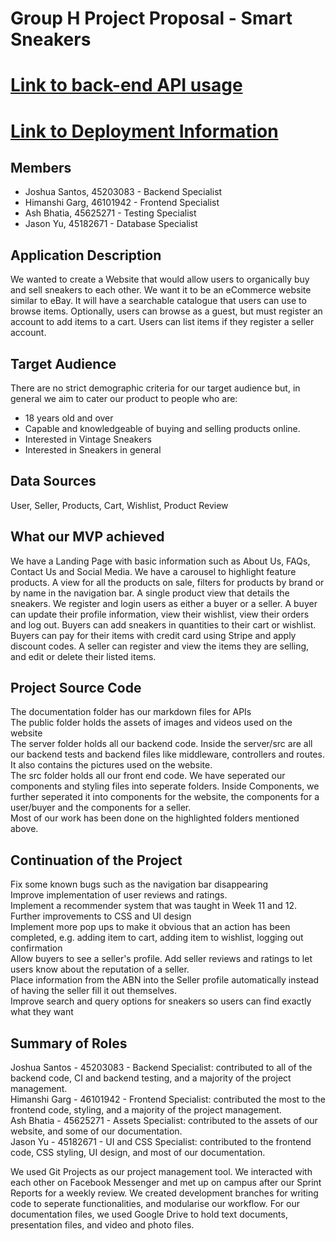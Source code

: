 # Group H Project Proposal - Smart Sneakers
# [Link to back-end API usage](api.md)
# [Link to Deployment Information](DEPLOYMENT.md)
## Members
* Joshua Santos, 45203083 - Backend Specialist
* Himanshi Garg, 46101942 - Frontend Specialist
* Ash Bhatia, 45625271  - Testing Specialist
* Jason Yu, 45182671 - Database Specialist

## Application Description
We wanted to create a Website that would allow users to organically buy and sell sneakers to each other. We want it to be an eCommerce website similar to eBay. It will have a searchable catalogue that users can use to browse items. Optionally, users can browse as a guest, but must register an account to add items to a cart. Users can list items if they register a seller account.

## Target Audience
There are no strict demographic criteria for our target audience but, in general we aim to cater our product to people who are: <br/>
* 18 years old and over
* Capable and knowledgeable of buying and selling products online.
* Interested in Vintage Sneakers
* Interested in Sneakers in general 

## Data Sources
User, Seller, Products, Cart, Wishlist, Product Review

## What our MVP achieved
We have a Landing Page with basic information such as About Us, FAQs, Contact Us and Social Media. We have a carousel to highlight feature products. A view for all the products on sale, filters for products by brand or by name in the navigation bar. A single product view that details the sneakers. We register and login users as either a buyer or a seller. A buyer can update their profile information, view their wishlist, view their orders and log out. Buyers can add sneakers in quantities to their cart or wishlist. Buyers can pay for their items with credit card using Stripe and apply discount codes. A seller can register and view the items they are selling, and edit or delete their listed items.

## Project Source Code
The documentation folder has our markdown files for APIs <br/>
The public folder holds the assets of images and videos used on the website <br/>
The server folder holds all our backend code. Inside the server/src are all our backend tests and backend files like middleware, controllers and routes. It also contains the pictures used on the website. <br/>
The src folder holds all our front end code. We have seperated our components and styling files into seperate folders. Inside Components, we further seperated it into components for the website, the components for a user/buyer and the components for a seller. <br/>
Most of our work has been done on the highlighted folders mentioned above. <br/>

## Continuation of the Project
Fix some known bugs such as the navigation bar disappearing  
Improve implementation of user reviews and ratings.  
Implement a recommender system that was taught in Week 11 and 12.
Further improvements to CSS and UI design  
Implement more pop ups to make it obvious that an action has been completed, e.g. adding item to cart, adding item to wishlist, logging out confirmation  
Allow buyers to see a seller's profile.
Add seller reviews and ratings to let users know about the reputation of a seller.   
Place information from the ABN into the Seller profile automatically instead of having the seller fill it out themselves.    
Improve search and query options for sneakers so users can find exactly what they want   


## Summary of Roles
Joshua Santos - 45203083 - Backend Specialist: contributed to all of the backend code, CI and backend testing, and a majority of the project management. <br/>
Himanshi Garg - 46101942 - Frontend Specialist: contributed the most to the frontend code, styling, and a majority of the project management. <br/>
Ash Bhatia - 45625271  - Assets Specialist: contributed to the assets of our website, and some of our documentation. <br/>
Jason Yu - 45182671 - UI and CSS Specialist: contributed to the frontend code, CSS styling, UI design, and most of our documentation.  <br/>


We used Git Projects as our project management tool. We interacted with each other on Facebook Messenger and met up on campus after our Sprint Reports for a weekly review. We created development branches for writing code to seperate functionalities, and modularise our workflow. For our documentation files, we used Google Drive to hold text documents, presentation files, and video and photo files.
